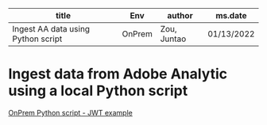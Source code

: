 
| title  | Env|  author  | ms.date |
| --- | --- | --- | --- 
|Ingest AA data using Python script  |OnPrem | Zou, Juntao| 01/13/2022| 







# Ingest data from Adobe Analytic using a local Python script


[OnPrem Python script - JWT example](examples/OnPrem/OnPremExample.py)


